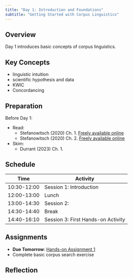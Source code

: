 ```yaml
---
title: "Day 1: Introduction and Foundations"
subtitle: "Getting Started with Corpus Linguistics"
---
```


## Overview

Day 1 introduces basic concepts of corpus linguistics.

## Key Concepts

- linguistic intuition
- scientific hypothesis and data
- KWIC
- Concordancing

## Preparation

Before Day 1: 

- Read:
    - Stefanowitsch (2020) Ch. 1. [Freely available online](https://langsci-press.org/catalog/book/148)
    - Stefanowitsch (2020) Ch. 2. [Freely available online](https://langsci-press.org/catalog/book/148)
- Skim:
    - Durrant (2023) Ch. 1.

## Schedule

| Time | Activity |
|------|----------|
| 10:30-12:00 | Session 1: Introduction |
| 12:00-13:00 | Lunch |
| 13:00-14:30 | Session 2:  |
| 14:30-14:40 | Break |
| 14:40-16:10 | Session 3: First Hands-on Activity |


## Assignments

- **Due Tomorrow**: [Hands-on Assignment 1](../../assignments/hands-on-1/)
- Complete basic corpus search exercise


## Reflection


<!-- 
<iframe src="session1-intro/slides/slides.html" width="100%" height="600px" frameborder="0"></iframe>

[View slides in fullscreen](session1-intro/slides/slides.html){target="_blank"} -->


